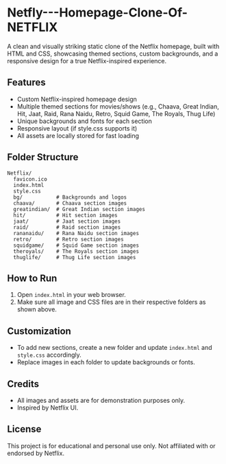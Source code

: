 # Netfly---Homepage-Clone-Of-NETFLIX
A clean and visually striking static clone of the Netflix homepage, built with HTML and CSS, showcasing themed sections, custom backgrounds, and a responsive design for a true Netflix-inspired experience.

## Features
- Custom Netflix-inspired homepage design
- Multiple themed sections for movies/shows (e.g., Chaava, Great Indian, Hit, Jaat, Raid, Rana Naidu, Retro, Squid Game, The Royals, Thug Life)
- Unique backgrounds and fonts for each section
- Responsive layout (if style.css supports it)
- All assets are locally stored for fast loading

## Folder Structure
```
Netflix/
  favicon.ico
  index.html
  style.css
  bg/           # Backgrounds and logos
  chaava/       # Chaava section images
  greatindian/  # Great Indian section images
  hit/          # Hit section images
  jaat/         # Jaat section images
  raid/         # Raid section images
  rananaidu/    # Rana Naidu section images
  retro/        # Retro section images
  squidgame/    # Squid Game section images
  theroyals/    # The Royals section images
  thuglife/     # Thug Life section images
```

## How to Run
1. Open `index.html` in your web browser.
2. Make sure all image and CSS files are in their respective folders as shown above.

## Customization
- To add new sections, create a new folder and update `index.html` and `style.css` accordingly.
- Replace images in each folder to update backgrounds or fonts.

## Credits
- All images and assets are for demonstration purposes only.
- Inspired by Netflix UI.

## License
This project is for educational and personal use only. Not affiliated with or endorsed by Netflix.
